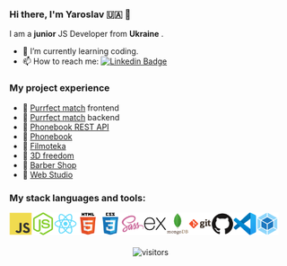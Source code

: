 ### Hi there, I'm Yaroslav 🇺🇦 👋 
I am a **junior** JS Developer from **Ukraine** .
- 🌱 I’m currently learning coding.
- 📫 How to reach me:
  [![Linkedin Badge](https://img.shields.io/badge/-yabr87-blue?style=flat&logo=Linkedin&logoColor=white)](https://www.linkedin.com/in/yabr87/)
  
### My project experience
- 📄  <a href="https://github.com/yabr87/purrfect-match-frontend">Purrfect match<a/> frontend
- 📄  <a href="https://github.com/yabr87/purrfect-match-backend">Purrfect match<a/> backend
- 📄  <a href="https://github.com/yabr87/nodejs-homework-rest-api">Phonebook REST API<a/>
- 📄  <a href="https://github.com/yabr87/goit-react-hw-08-phonebook">Phonebook<a/>
- 📄  <a href="https://github.com/yabr87/filmoteka-group-project">Filmoteka<a/>
- 📄  <a href="https://github.com/yabr87/3d-freedom-group11">3D freedom<a/>
- 📄  <a href="https://github.com/yabr87/BarberShop">Barber Shop<a/>
- 📄  <a href="https://github.com/yabr87/goit-markup-hw-08">Web Studio<a/>

### My stack languages and tools:
  <img align="left" src="https://github.com/devicons/devicon/blob/master/icons/javascript/javascript-original.svg" title="JavaScript" alt="JavaScript" width="40" height="40"/>
 <img align="left" src="https://github.com/devicons/devicon/blob/master/icons/nodejs/nodejs-original.svg" title="NodeJS" alt="NodeJS" width="40" height="40"/>
 <img align="left" src="https://github.com/devicons/devicon/blob/master/icons/react/react-original.svg" title="React" alt="React" width="40" height="40"/>


 



<img align="left" src="https://github.com/devicons/devicon/blob/master/icons/html5/html5-original-wordmark.svg" title="HTML5" alt="HTML" width="40" height="40"/>

<img align="left" src="https://github.com/devicons/devicon/blob/master/icons/css3/css3-original-wordmark.svg"  title="CSS3" alt="CSS" width="40" height="40"/>
  


<img align="left" src="https://github.com/devicons/devicon/blob/master/icons/sass/sass-original.svg"  title="SASS" alt="SASS" width="40" height="40"/>
<img align="left" src="https://github.com/devicons/devicon/blob/master/icons/express/express-original.svg"  title="EXPRESS" alt="SASS" width="40" height="40"/>


  <img align="left" src="https://github.com/devicons/devicon/blob/master/icons/mongodb/mongodb-original-wordmark.svg" title="mongodb" alt="mongodb" width="40" height="40"/> 

<img align="left" src="https://github.com/devicons/devicon/blob/master/icons/git/git-original-wordmark.svg" title="Git" alt="Git" width="40" height="40"/>

<img align="left" src="https://github.com/devicons/devicon/blob/master/icons/github/github-original.svg" title="GitHub" alt="GitHub" width="40" height="40"/>

<img align="left" src="https://github.com/devicons/devicon/blob/master/icons/vscode/vscode-original.svg" title="vscode" alt="vscode" width="40" height="40"/>
  
<img align="left" src="https://github.com/devicons/devicon/blob/master/icons/webpack/webpack-original.svg" title="webpack" alt="webpack" width="40" height="40"/>

&nbsp;

&nbsp;
 
<div align="center">
  
  ![visitors](https://visitor-badge.laobi.icu/badge?page_id=yabr87.yabr87)

</div> 

<!--
**yabr87/yabr87** is a ✨ _special_ ✨ repository because its `README.md` (this file) appears on your GitHub profile.


<img align="left" src="https://github.com/devicons/devicon/blob/master/icons/firebase/firebase-plain-wordmark.svg" title="Firebase" alt="Firebase" width="40" height="40"/> 

[![Top Langs](https://github-readme-stats.vercel.app/api/top-langs/?username=yabr87&layout=compact)](https://github.com/anuraghazra/github-readme-stats)
[![GitHub Streak](http://github-readme-streak-stats.herokuapp.com?user=yabr87)](https://git.io/streak-stats)



- 🔭 I’m currently working on ...
- 🌱 I’m currently learning coding...
- 👯 I’m looking to collaborate on ...
- 🤔 I’m looking for help with ...
- 💬 Ask me about ...
- 📫 How to reach me: ...
- 😄 Pronouns: ...
- ⚡ Fun fact: ...
-->
